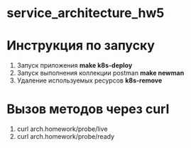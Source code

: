 # service_architecture_hw5

# Инструкция по запуску
1. Запуск приложения **make k8s-deploy**
2. Запуск выполнения коллекции postman **make newman**
3. Удаление используемых ресурсов **k8s-remove**

# Вызов методов через curl
1. curl arch.homework/probe/live
2. curl arch.homework/probe/ready
